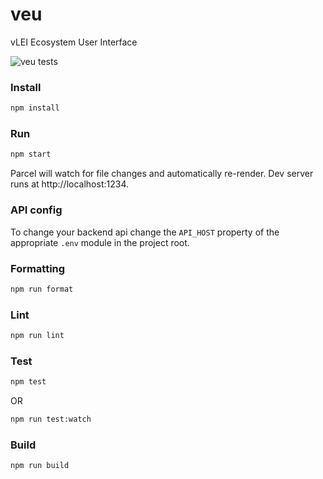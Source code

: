 # veu

vLEI Ecosystem User Interface

![veu tests](https://github.com/WebOfTrust/veu/actions/workflows/test.yaml/badge.svg)

### Install

```bash
npm install
```

### Run

```bash
npm start
```

Parcel will watch for file changes and automatically re-render. Dev server runs
at http://localhost:1234.

### API config

To change your backend api change the `API_HOST` property of the appropriate `.env` module in the project root.

### Formatting

```bash
npm run format
```

### Lint

```bash
npm run lint
```

### Test

```bash
npm test
```

OR

```bash
npm run test:watch
```

### Build

```bash
npm run build
```
